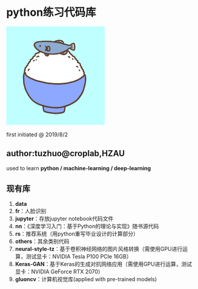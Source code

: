 # python练习代码库

<img src="logo.jpg" width="260">

first initiated @ 2019/8/2

## author:tuzhuo@croplab,HZAU

used to learn **python / machine-learning / deep-learning**

## 现有库

1. **data**
2. **fr**：人脸识别
3. **jupyter**：存放jupyter notebook代码文件
4. **nn**：《深度学习入门：基于Python的理论与实现》随书源代码
5. **rs**：推荐系统（用python重写毕业设计的计算部分）
6. **others**：其余类别代码
7. **neural-style-tz**：基于卷积神经网络的图片风格转换（需使用GPU进行运算，测试显卡：NVIDIA Tesla P100 PCIe 16GB）
8. **Keras-GAN**：基于Keras的生成对抗网络应用（需使用GPU进行运算，测试显卡：NVIDIA GeForce RTX 2070）
9. **gluoncv**：计算机视觉库(applied with pre-trained models)